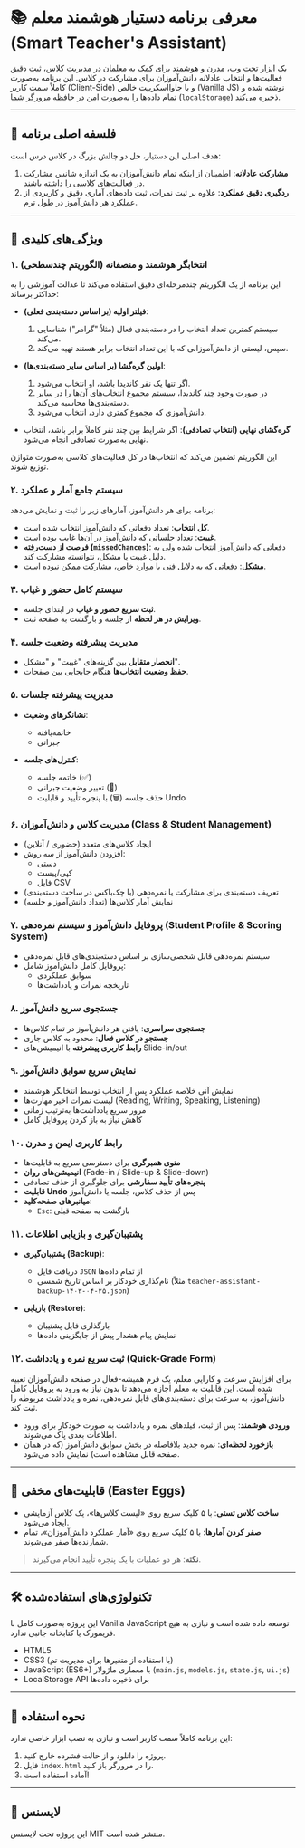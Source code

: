 # 📚 معرفی برنامه دستیار هوشمند معلم (Smart Teacher's Assistant)

یک ابزار تحت وب، مدرن و هوشمند برای کمک به معلمان در مدیریت کلاس، ثبت دقیق فعالیت‌ها و انتخاب عادلانه دانش‌آموزان برای مشارکت در کلاس. این برنامه به‌صورت کاملاً سمت کاربر (Client-Side) و با جاوااسکریپت خالص (Vanilla JS) نوشته شده و تمام داده‌ها را به‌صورت امن در حافظه مرورگر شما (`localStorage`) ذخیره می‌کند.

---

## 🎯 فلسفه اصلی برنامه

هدف اصلی این دستیار، حل دو چالش بزرگ در کلاس درس است:

1. **مشارکت عادلانه**: اطمینان از اینکه تمام دانش‌آموزان به یک اندازه شانس مشارکت در فعالیت‌های کلاسی را داشته باشند.
2. **ردگیری دقیق عملکرد**: علاوه بر ثبت نمرات، ثبت داده‌های آماری دقیق و کاربردی از عملکرد هر دانش‌آموز در طول ترم.

---

## 🚀 ویژگی‌های کلیدی

### ۱. انتخابگر هوشمند و منصفانه (الگوریتم چندسطحی)

این برنامه از یک الگوریتم چندمرحله‌ای دقیق استفاده می‌کند تا عدالت آموزشی را به حداکثر برساند:

- **فیلتر اولیه (بر اساس دسته‌بندی فعلی)**:
  1. سیستم کمترین تعداد انتخاب را در دسته‌بندی فعال (مثلاً "گرامر") شناسایی می‌کند.
  2. سپس، لیستی از دانش‌آموزانی که با این تعداد انتخاب برابر هستند تهیه می‌کند.

- **اولین گره‌گشا (بر اساس سایر دسته‌بندی‌ها)**:
  1. اگر تنها یک نفر کاندیدا باشد، او انتخاب می‌شود.
  2. در صورت وجود چند کاندیدا، سیستم مجموع انتخاب‌های آن‌ها را در سایر دسته‌بندی‌ها محاسبه می‌کند.
  3. دانش‌آموزی که مجموع کمتری دارد، انتخاب می‌شود.

- **گره‌گشای نهایی (انتخاب تصادفی)**:
  اگر شرایط بین چند نفر کاملاً برابر باشد، انتخاب نهایی به‌صورت تصادفی انجام می‌شود.

این الگوریتم تضمین می‌کند که انتخاب‌ها در کل فعالیت‌های کلاسی به‌صورت متوازن توزیع شوند.

### ۲. سیستم جامع آمار و عملکرد

برنامه برای هر دانش‌آموز، آمارهای زیر را ثبت و نمایش می‌دهد:

- **کل انتخاب**: تعداد دفعاتی که دانش‌آموز انتخاب شده است.
- **غیبت**: تعداد جلساتی که دانش‌آموز در آن‌ها غایب بوده است.
- **فرصت از دست‌رفته (`missedChances`)**: دفعاتی که دانش‌آموز انتخاب شده ولی به دلیل غیبت یا مشکل، نتوانسته مشارکت کند.
- **مشکل**: دفعاتی که به دلایل فنی یا موارد خاص، مشارکت ممکن نبوده است.

### ۳. سیستم کامل حضور و غیاب

- **ثبت سریع حضور و غیاب** در ابتدای جلسه.
- **ویرایش در هر لحظه** از جلسه و بازگشت به صفحه ثبت.

### ۴. مدیریت پیشرفته وضعیت جلسه

- **انحصار متقابل** بین گزینه‌های "غیبت" و "مشکل".
- **حفظ وضعیت انتخاب‌ها** هنگام جابجایی بین صفحات.

### ۵. مدیریت پیشرفته جلسات

- **نشانگرهای وضعیت**:
  - خاتمه‌یافته
  - جبرانی

- **کنترل‌های جلسه**:
  - خاتمه جلسه (✅)
  - تغییر وضعیت جبرانی (🔄)
  - حذف جلسه (🗑️) با پنجره تأیید و قابلیت Undo

### ۶. مدیریت کلاس و دانش‌آموزان (Class & Student Management)

- ایجاد کلاس‌های متعدد (حضوری / آنلاین)
- افزودن دانش‌آموز از سه روش:
  - دستی
  - کپی/پیست
  - فایل CSV
- تعریف دسته‌بندی برای مشارکت یا نمره‌دهی (با چک‌باکس در ساخت دسته‌بندی)
- نمایش آمار کلاس‌ها (تعداد دانش‌آموز و جلسه)

### ۷. پروفایل دانش‌آموز و سیستم نمره‌دهی (Student Profile & Scoring System)

- سیستم نمره‌دهی قابل شخصی‌سازی بر اساس دسته‌بندی‌های قابل نمره‌دهی
- پروفایل کامل دانش‌آموز شامل:
  - سوابق عملکردی
  - تاریخچه نمرات و یادداشت‌ها

### ۸. جستجوی سریع دانش‌آموز

- **جستجوی سراسری**: یافتن هر دانش‌آموز در تمام کلاس‌ها
- **جستجو در کلاس فعال**: محدود به کلاس جاری
- **رابط کاربری پیشرفته** با انیمیشن‌های Slide-in/out

### ۹. نمایش سریع سوابق دانش‌آموز

- نمایش آنی خلاصه عملکرد پس از انتخاب توسط انتخابگر هوشمند
- لیست نمرات اخیر مهارت‌ها (Reading, Writing, Speaking, Listening)
- مرور سریع یادداشت‌ها به‌ترتیب زمانی
- کاهش نیاز به باز کردن پروفایل کامل

### ۱۰. رابط کاربری ایمن و مدرن

- **منوی همبرگری** برای دسترسی سریع به قابلیت‌ها
- **انیمیشن‌های روان** (Fade-in / Slide-up & Slide-down)
- **پنجره‌های تأیید سفارشی** برای جلوگیری از حذف تصادفی
- **قابلیت Undo** پس از حذف کلاس، جلسه یا دانش‌آموز
- **میانبرهای صفحه‌کلید**:
  - `Esc`: بازگشت به صفحه قبلی

### ۱۱. پشتیبان‌گیری و بازیابی اطلاعات

- **پشتیبان‌گیری (Backup)**:
  - دریافت فایل `JSON` از تمام داده‌ها
  - نام‌گذاری خودکار بر اساس تاریخ شمسی (مثلاً `teacher-assistant-backup-۱۴۰۳-۰۴-۲۵.json`)

- **بازیابی (Restore)**:
  - بارگذاری فایل پشتیبان
  - نمایش پیام هشدار پیش از جایگزینی داده‌ها

### ۱۲. ثبت سریع نمره و یادداشت (Quick-Grade Form)

برای افزایش سرعت و کارایی معلم، یک فرم همیشه-فعال در صفحه دانش‌آموزان تعبیه شده است. این قابلیت به معلم اجازه می‌دهد تا بدون نیاز به ورود به پروفایل کامل دانش‌آموز، به سرعت برای دسته‌بندی‌های قابل نمره‌دهی، نمره و یادداشت مربوطه را ثبت کند.

- **ورودی هوشمند**: پس از ثبت، فیلدهای نمره و یادداشت به صورت خودکار برای ورود اطلاعات بعدی پاک می‌شوند.
- **بازخورد لحظه‌ای**: نمره جدید بلافاصله در بخش سوابق دانش‌آموز (که در همان صفحه قابل مشاهده است) نمایش داده می‌شود.

---

## 🤫 قابلیت‌های مخفی (Easter Eggs)

- **ساخت کلاس تستی**: با ۵ کلیک سریع روی «لیست کلاس‌ها»، یک کلاس آزمایشی ایجاد می‌شود.
- **صفر کردن آمارها**: با ۵ کلیک سریع روی «آمار عملکرد دانش‌آموزان»، تمام شمارنده‌ها صفر می‌شوند.

> **نکته**: هر دو عملیات با یک پنجره تأیید انجام می‌گیرند.

---

## 🛠️ تکنولوژی‌های استفاده‌شده

این پروژه به‌صورت کامل با Vanilla JavaScript توسعه داده شده است و نیازی به هیچ فریمورک یا کتابخانه جانبی ندارد.

- HTML5
- CSS3 (با استفاده از متغیرها برای مدیریت تم)
- JavaScript (ES6+) با معماری ماژولار (`main.js`, `models.js`, `state.js`, `ui.js`)
- LocalStorage API برای ذخیره داده‌ها

---

## 📂 نحوه استفاده

این برنامه کاملاً سمت کاربر است و نیازی به نصب ابزار خاصی ندارد:

1. پروژه را دانلود و از حالت فشرده خارج کنید.
2. فایل `index.html` را در مرورگر باز کنید.
3. آماده استفاده است!

---

## 📄 لایسنس

این پروژه تحت لایسنس MIT منتشر شده است.
